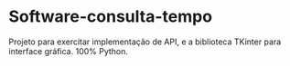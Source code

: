 # Software-consulta-tempo
Projeto para exercitar implementação de API, e a biblioteca TKinter para interface gráfica. 100% Python.
